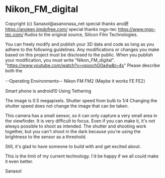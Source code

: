 # Nikon_FM_digital


Copyright (c) Sanasol@asanonasa_net
special thanks ano研 https://anoken.jimdofree.com/
special thanks mgo-tec https://www.mgo-tec.com/
Kudos to the original source, Silicon Film Technologies.

You can freely modify and publish your 3D data and code as long as you adhere to the following guidelines.
Any modifications or changes you make based on this project must be disclosed to the public.
When you publish your modification, you must write "Nikon_FM_digital".
"https://www.youtube.com/watch?v=vqoochG0a4w&t=4s"
Please describe both the

--Operating Environments--
Nikon FM FM2 
(Maybe it works FE FE2）

Smart phone is android10
Using Tethering

The image is 0.5 megapixels.
Shutter speed from bulb to 1/4
Changing the shutter speed does not change the image that can be taken.

This camera has a small sensor, so it can only capture a very small area in the viewfinder.
It is very difficult to focus. Even if you can make it, it's not always possible to shoot as intended.
The shutter and shooting work together, but you can't shoot in the dark 
because you're using the brightness to the sensor as a threshold.

Still, it's glad to have someone to build with and get excited about.

This is the limit of my current technology. I'd be happy if we all could make it even better.

Sanasol
